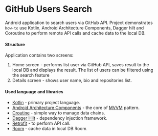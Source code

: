 # GitHub Users Search

Android application to search users via GitHub API. Project demonstrates `how-to` use Kotlin, Android Architecture Components, Dagger hilt and Coroutine to perform remote API calls and cache data to the local DB.

#### Structure

Application contains two screens:

1. Home screen - performs list user via GitHub API, saves result to the local DB and displays the result. The list of users can be filtered using the search feature
3. Details screen - shows user name, bio and repositories list.


#### Used language and libraries
 * [Kotlin](https://kotlinlang.org/docs/tutorials/kotlin-android.html) - primary project language.
 * [Android Architecture Components](https://developer.android.com/topic/libraries/architecture/index.html) - the core of [MVVM](https://en.wikipedia.org/wiki/Model%E2%80%93view%E2%80%93viewmodel) pattern.
 * [Croutine]([https://github.com/ReactiveX/RxJava](https://developer.android.com/kotlin/coroutines?hl=id)) - simple way to manage data chains.
 * [Dagger Hilt]([https://google.github.io/dagger/](https://developer.android.com/training/dependency-injection/hilt-android?hl=id)) - dependency injection framework.
 * [Retrofit](http://square.github.io/retrofit/) - to perform API call.
 * [Room]([http://greenrobot.org/greendao/](https://developer.android.com/jetpack/androidx/releases/room?hl=id)) - cache data in local DB Room.
